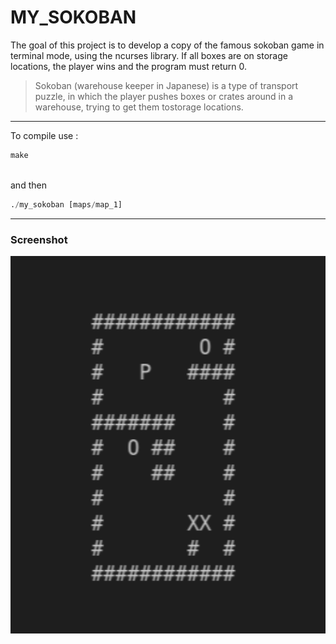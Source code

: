 # MY_SOKOBAN

The goal of this project is to develop a copy of the famous sokoban game in terminal mode, using the ncurses library. If all boxes are on storage locations, the player wins and the program must return 0.

>Sokoban (warehouse keeper in Japanese) is a type of transport puzzle, in which the player pushes boxes or crates around in a warehouse, trying to get them tostorage locations.

***

To compile use : <br>

```python
make
```
<br>and then<br>

```python
./my_sokoban [maps/map_1]
```

***

### Screenshot

<kbd>
<img
src="maps/sokoban.png"
raw=true
alt="screenshoot"
width="700"
/>
</kbd>